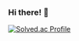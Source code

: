 ### Hi there! 👋
[![Solved.ac Profile](http://mazassumnida.wtf/api/v2/generate_badge?boj=key_sm98)](https://solved.ac/key_sm98/)
